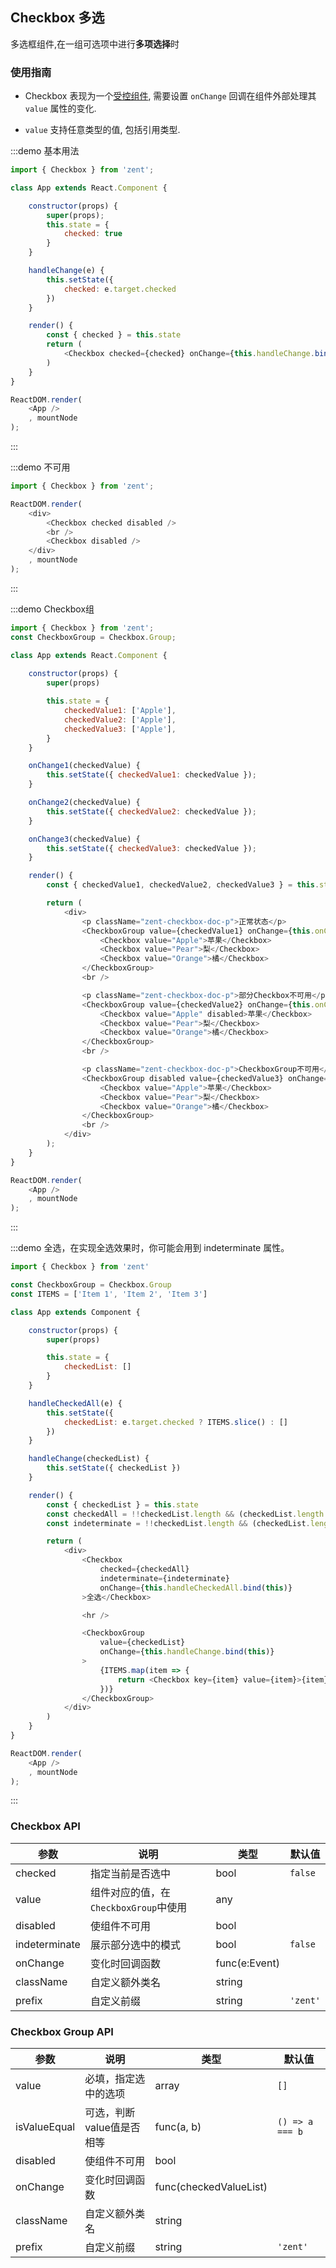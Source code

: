 ## Checkbox 多选

多选框组件,在一组可选项中进行**多项选择**时

### 使用指南

- Checkbox 表现为一个[受控组件][controlled-components], 需要设置 `onChange` 回调在组件外部处理其 `value` 属性的变化.

- `value` 支持任意类型的值, 包括引用类型.

:::demo 基本用法
```js
import { Checkbox } from 'zent';

class App extends React.Component {

	constructor(props) {
		super(props);
		this.state = {
			checked: true
		}
	}

	handleChange(e) {
		this.setState({
			checked: e.target.checked
		})
	}

	render() {
		const { checked } = this.state
		return (
			<Checkbox checked={checked} onChange={this.handleChange.bind(this)}>Checkbox</Checkbox>
		)
	}
}

ReactDOM.render(
	<App />
	, mountNode
);
```
:::


:::demo 不可用
```js
import { Checkbox } from 'zent';

ReactDOM.render(
	<div>
		<Checkbox checked disabled />
		<br />
		<Checkbox disabled />
	</div>
	, mountNode
);
```
:::

:::demo Checkbox组
```js
import { Checkbox } from 'zent';
const CheckboxGroup = Checkbox.Group;

class App extends React.Component {
	
	constructor(props) {
		super(props)

		this.state = {
			checkedValue1: ['Apple'],
			checkedValue2: ['Apple'],
			checkedValue3: ['Apple'],
		}
	}

	onChange1(checkedValue) {
		this.setState({ checkedValue1: checkedValue });
	}

	onChange2(checkedValue) {
		this.setState({ checkedValue2: checkedValue });
	}

	onChange3(checkedValue) {
		this.setState({ checkedValue3: checkedValue });
	}

	render() {
		const { checkedValue1, checkedValue2, checkedValue3 } = this.state;

		return (
			<div>
				<p className="zent-checkbox-doc-p">正常状态</p>
				<CheckboxGroup value={checkedValue1} onChange={this.onChange1.bind(this)}>
					<Checkbox value="Apple">苹果</Checkbox>
					<Checkbox value="Pear">梨</Checkbox>
					<Checkbox value="Orange">橘</Checkbox>
				</CheckboxGroup>
				<br />

				<p className="zent-checkbox-doc-p">部分Checkbox不可用</p>
				<CheckboxGroup value={checkedValue2} onChange={this.onChange2.bind(this)}>
					<Checkbox value="Apple" disabled>苹果</Checkbox>
					<Checkbox value="Pear">梨</Checkbox>
					<Checkbox value="Orange">橘</Checkbox>
				</CheckboxGroup>
				<br />

				<p className="zent-checkbox-doc-p">CheckboxGroup不可用</p>
				<CheckboxGroup disabled value={checkedValue3} onChange={this.onChange3.bind(this)}>
					<Checkbox value="Apple">苹果</Checkbox>
					<Checkbox value="Pear">梨</Checkbox>
					<Checkbox value="Orange">橘</Checkbox>
				</CheckboxGroup>
				<br />
			</div>
		);
	}
}

ReactDOM.render(
	<App />
	, mountNode
);
```
:::

:::demo 全选，在实现全选效果时，你可能会用到 indeterminate 属性。
```js
import { Checkbox } from 'zent'

const CheckboxGroup = Checkbox.Group
const ITEMS = ['Item 1', 'Item 2', 'Item 3']

class App extends Component {

	constructor(props) {
		super(props)

		this.state = {
			checkedList: []
		}
	}

	handleCheckedAll(e) {
		this.setState({
			checkedList: e.target.checked ? ITEMS.slice() : []
		})
	}

	handleChange(checkedList) {
		this.setState({ checkedList })
	}

	render() {
		const { checkedList } = this.state
		const checkedAll = !!checkedList.length && (checkedList.length === ITEMS.length)
		const indeterminate = !!checkedList.length && (checkedList.length !== ITEMS.length)

		return (
			<div>
				<Checkbox 
					checked={checkedAll}
					indeterminate={indeterminate}
					onChange={this.handleCheckedAll.bind(this)}
				>全选</Checkbox>

				<hr />

				<CheckboxGroup 
					value={checkedList}
					onChange={this.handleChange.bind(this)}
				>
					{ITEMS.map(item => {
                        return <Checkbox key={item} value={item}>{item}</Checkbox>
                    })}
				</CheckboxGroup>
			</div>
		)
	}
}

ReactDOM.render(
	<App />
	, mountNode
);
```
:::

### Checkbox API

| 参数            | 说明        | 类型            | 默认值      |
| ------------- | --------- | ------------- | -------- |
| checked       | 指定当前是否选中  | bool          | `false`  |
| value         | 组件对应的值，在`CheckboxGroup`中使用    | any           |          |
| disabled      | 使组件不可用    | bool          |          |
| indeterminate | 展示部分选中的模式 | bool          | `false`  |
| onChange      | 变化时回调函数   | func(e:Event) |          |
| className     | 自定义额外类名   | string        |          |
| prefix        | 自定义前缀     | string        | `'zent'` |

### Checkbox Group API

| 参数           | 说明              | 类型                 | 默认值             |
| ------------ | --------------- | ------------------ | --------------- |
| value        | 必填，指定选中的选项      | array<any>         | `[]`            |
| isValueEqual | 可选，判断value值是否相等 | func(a, b)         | `() => a === b` |
| disabled     | 使组件不可用          | bool               |                 |
| onChange     | 变化时回调函数         | func(checkedValueList) |                 |
| className    | 自定义额外类名         | string             |                 |
| prefix       | 自定义前缀           | string             | `'zent'`        |

[controlled-components]: https://facebook.github.io/react/docs/forms.html#controlled-components

<style type="text/css">
	.zent-checkbox-doc-p {
		font-size: 12px;
		line-height: 2em;
	}
</style>
